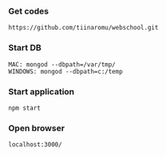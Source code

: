 ### Get codes

    https://github.com/tiinaromu/webschool.git

### Start DB

    MAC: mongod --dbpath=/var/tmp/
    WINDOWS: mongod --dbpath=c:/temp

### Start application

    npm start
    
### Open browser

    localhost:3000/
